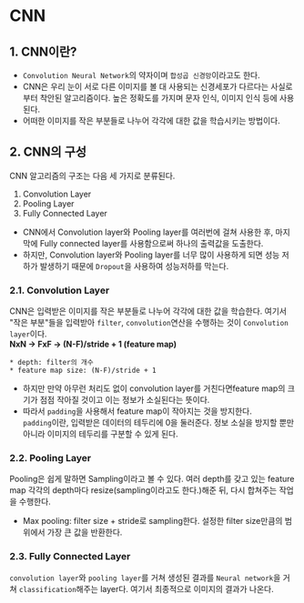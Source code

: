 CNN
===
## 1. CNN이란?
* ```Convolution Neural Network```의 약자이며 ```합성곱 신경망```이라고도 한다.    
* CNN은 우리 눈이 서로 다른 이미지를 볼 대 사용되는 신경세포가 다르다는 사실로부터 착안된 알고리즘이다. 높은 정확도를 가지며 문자 인식, 이미지 인식 등에 
사용된다.
* 어떠한 이미지를 작은 부분들로 나누어 각각에 대한 값을 학습시키는 방법이다.

## 2. CNN의 구성
CNN 알고리즘의 구조는 다음 세 가지로 분류된다.
1. Convolution Layer
2. Pooling Layer
3. Fully Connected Layer    

* CNN에서 Convolution layer와 Pooling layer를 여러번에 걸쳐 사용한 후, 마지막에 Fully connected layer를 사용함으로써 하나의 출력값을 도출한다.    
* 하지만, Convolution layer와 Pooling layer를 너무 많이 사용하게 되면 성능 저하가 발생하기 때문에 ```Dropout```을 사용하여 성능저하를 막는다.

### 2.1. Convolution Layer
CNN은 입력받은 이미지를 작은 부분들로 나누어 각각에 대한 값을 학습한다. 
여기서 "작은 부분"들을 입력받아 ```filter```, ```convolution```연산을 수행하는 것이 
```Convolution layer```이다.   
**NxN -> FxF -> (N-F)/stride + 1 (feature map)**
```
* depth: filter의 개수
* feature map size: (N-F)/stride + 1
```
* 하지만 만약 아무런 처리도 없이 convolution layer를 거친다면feature map의 크기가 점점 작아질 것이고 이는 정보가 소실된다는 뜻이다.
* 따라서 ```padding```을 사용해서 feature map이 작아지는 것을 방지한다.    
```padding```이란, 입력받은 데이터의 테두리에 0을 둘러준다. 정보 소실을 방지할 뿐만 아니라 이미지의 테두리를 구분할 수 있게 된다.

### 2.2. Pooling Layer
Pooling은 쉽게 말하면 Sampling이라고 볼 수 있다. 여러 depth를 갖고 있는 feature map 각각의 depth마다 resize(sampling이라고도 한다.)해준 뒤,
다시 합쳐주는 작업을 수행한다. 
* Max pooling: filter size + stride로 sampling한다. 설정한 filter size만큼의 범위에서 가장 큰 값을 반환한다.

### 2.3. Fully Connected Layer
```convolution layer```와 ```pooling layer```를 거쳐 생성된 결과를 ```Neural network```을 거쳐 ```classification```해주는 layer다. 
여기서 최종적으로 이미지의 결과가 나온다.

